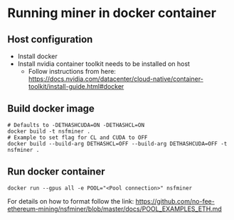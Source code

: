 # Running miner in docker container

## Host configuration

- Install docker
- Install nvidia container toolkit needs to be installed on host
  - Follow instructions from here: https://docs.nvidia.com/datacenter/cloud-native/container-toolkit/install-guide.html#docker


## Build docker image
```shell
# Defaults to -DETHASHCUDA=ON -DETHASHCL=ON
docker build -t nsfminer .
# Example to set flag for CL and CUDA to OFF
docker build --build-arg DETHASHCL=OFF --build-arg DETHASHCUDA=OFF -t nsfminer .
``` 

## Run docker container  
```shell
docker run --gpus all -e POOL="<Pool connection>" nsfminer

``` 
For details on how to format <Pool connection> follow the link: 
    https://github.com/no-fee-ethereum-mining/nsfminer/blob/master/docs/POOL_EXAMPLES_ETH.md
